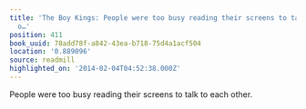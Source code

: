 ```yaml
---
title: 'The Boy Kings: People were too busy reading their screens to talk to each
  o…'
position: 411
book_uuid: 78add78f-a842-43ea-b718-75d4a1acf504
location: '0.889096'
source: readmill
highlighted_on: '2014-02-04T04:52:38.000Z'
---
```


People were too busy reading their screens to talk to each other.